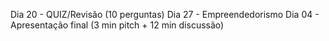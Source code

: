 Dia 20 - QUIZ/Revisão (10 perguntas)
Dia 27 - Empreendedorismo
Dia 04 - Apresentação final (3 min pitch + 12 min discussão)


